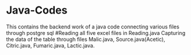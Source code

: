 # Java-Codes
This contains the backend work of a java code connecting various files through postgre sql
#Reading all five excel files in Reading.java
Capturing the data of the table through files
Malic.java,
Source.java(Acetic),
Citric.java,
Fumaric.java,
Lactic.java.

